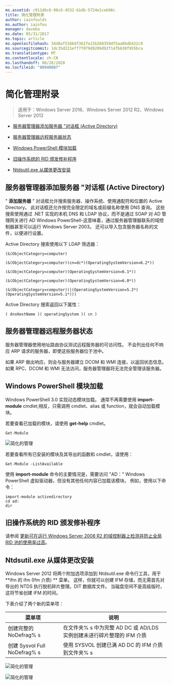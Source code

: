 ```yaml
---
ms.assetid: c911d6c6-98c6-4532-b1db-5724e1ceb96c
title: 简化管理附录
author: iainfoulds
ms.author: iainfou
manager: daveba
ms.date: 05/31/2017
ms.topic: article
ms.openlocfilehash: 34d8af5166df3627e22b268359df5aa8bdb422c9
ms.sourcegitcommit: 1dc35d221eff7f079d9209d92f14fb630f955bca
ms.translationtype: MT
ms.contentlocale: zh-CN
ms.lasthandoff: 08/26/2020
ms.locfileid: "88940687"
---
```

# <a name="simplified-administration-appendix"></a>简化管理附录

>适用于：Windows Server 2016、Windows Server 2012 R2、Windows Server 2012

-   [服务器管理器添加服务器 "对话框 (Active Directory) ](../../ad-ds/deploy/Simplified-Administration-Appendix.md#BKMK_AddServers)

-   [服务器管理器远程服务器状态](../../ad-ds/deploy/Simplified-Administration-Appendix.md#BKMK_ServerMgrStatus)

-   [Windows PowerShell 模块加载](../../ad-ds/deploy/Simplified-Administration-Appendix.md#BKMK_PSLoadModule)

-   [旧操作系统的 RID 颁发修补程序](../../ad-ds/deploy/Simplified-Administration-Appendix.md#BKMK_Rid)

-   [Ntdsutil.exe 从媒体更改安装](../../ad-ds/deploy/Simplified-Administration-Appendix.md#BKMK_IFM)

## <a name="server-manager-add-servers-dialog-active-directory"></a><a name="BKMK_AddServers"></a>服务器管理器添加服务器 "对话框 (Active Directory) 

" **添加服务器** " 对话框允许搜索服务器、操作系统、使用通配符和位置的 Active Directory。 此对话框还允许按完全限定的域名或前缀名称使用 DNS 查询。 这些搜索使用通过 .NET 实现的本机 DNS 和 LDAP 协议，而不是通过 SOAP 对 AD 管理网关进行 AD Windows PowerShell-这意味着，通过服务器管理器联系的域控制器甚至可以运行 Windows Server 2003。 还可以导入包含服务器名称的文件，以便进行设置。

Active Directory 搜索使用以下 LDAP 筛选器：

```
(&(ObjectCategory=computer)

(&(ObjectCategory=computer)(cn=dc*)(OperatingSystemVersion=6.2*))

(&(ObjectCategory=computer)(OperatingSystemVersion=6.1*))

(&(ObjectCategory=computer)(OperatingSystemVersion=6.0*))

(&(ObjectCategory=computer)(|(OperatingSystemVersion=5.2*)(OperatingSystemVersion=5.1*)))

```

Active Directory 搜索返回以下属性：

```
( dnsHostName )( operatingSystem )( cn )

```

## <a name="server-manager-remote-server-status"></a><a name="BKMK_ServerMgrStatus"></a>服务器管理器远程服务器状态
服务器管理器使用地址路由协议测试远程服务器的可访问性。 不会列出任何不响应 ARP 请求的服务器，即使这些服务器位于池中。

如果 ARP 做出响应，则会与服务器建立 DCOM 和 WMI 连接，以返回状态信息。 如果 RPC、DCOM 和 WMI 无法访问，服务器管理器将无法完全管理该服务器。

## <a name="windows-powershell-module-loading"></a><a name="BKMK_PSLoadModule"></a>Windows PowerShell 模块加载
Windows PowerShell 3.0 实现动态模块加载。 通常不再需要使用 **import-module** cmdlet;相反，只需调用 cmdlet、alias 或 function，就会自动加载模块。

若要查看已加载的模块，请使用 **get-help** cmdlet。

```
Get-Module

```

![简化的管理](media/Simplified-Administration-Appendix/ADDS_PSGetModule.gif)

若要查看所有已安装的模块及其导出的函数和 cmdlet，请使用：

```
Get-Module -ListAvailable

```

使用 **import-module** 命令的主要情况是，需要访问 "AD：" Windows PowerShell 虚拟驱动器，但没有其他任何内容已加载该模块。 例如，使用以下命令：

```
import-module activedirectory
cd ad:
dir

```

## <a name="rid-issuance-hotfixes-for-previous-operating-systems"></a><a name="BKMK_Rid"></a>旧操作系统的 RID 颁发修补程序
请参阅 [更新可在运行 Windows Server 2008 R2 的域控制器上检测并防止全局 RID 池的使用率过高](https://support.microsoft.com/kb/2618669)。

## <a name="ntdsutilexe-install-from-media-changes"></a><a name="BKMK_IFM"></a>Ntdsutil.exe 从媒体更改安装
Windows Server 2012 将两个附加选项添加到 Ntdsutil.exe 命令行工具，用于 **ifm 的 ifm (Ifm 介质) ** 菜单。 这样，你就可以创建 IFM 存储，而无需首先对导出的 NTDS 执行脱机碎片整理。DIT 数据库文件。 当磁盘空间不是高级版时，这将节省创建 IFM 的时间。

下表介绍了两个新的菜单项：

|菜单项|说明|
|--|--|
|创建完整的 NoDefrag% s|在文件夹% s 中为完整 AD DC 或 AD/LDS 实例创建未进行碎片整理的 IFM 介质|
|创建 Sysvol Full NoDefrag% s|使用 SYSVOL 创建已满 AD DC 的 IFM 介质到文件夹% s|

![简化的管理](media/Simplified-Administration-Appendix/ADDS_PSIFM.png)

![简化的管理](media/Simplified-Administration-Appendix/ADDS_PSIFMComplete.gif)
